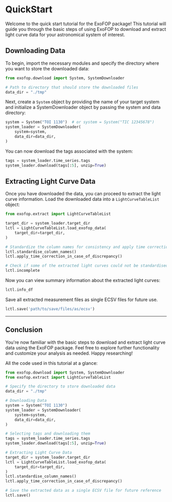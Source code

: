 # QuickStart

Welcome to the quick start tutorial for the ExoFOP package! 
This tutorial will guide you through the basic steps of using ExoFOP to download and extract light curve data for your astronomical system of interest.


## Downloading Data

To begin, import the necessary modules and specify the directory where you want to store the downloaded data:

```python
from exofop.download import System, SystemDownloader

# Path to directory that should store the downloaded files
data_dir = "./tmp"
```

Next, create a `System` object by providing the name of your target system and 
initialize a SystemDownloader object by passing the system and data directory:
```python
system = System("TOI 1130")  # or system = System("TIC 12345678")
system_loader = SystemDownloader(
    system=system,
    data_dir=data_dir,
)
```

You can now download the tags associated with the system:

```python
tags = system_loader.time_series.tags
system_loader.download(tags[:5], unzip=True)
```

## Extracting Light Curve Data

Once you have downloaded the data, you can proceed to extract the light curve information.
Load the downloaded data into a `LightCurveTableList` object:

```python
from exofop.extract import LightCurveTableList

target_dir = system_loader.target_dir
lctl = LightCurveTableList.load_exofop_data(
    target_dir=target_dir,
)

# Standardize the column names for consistency and apply time correction if needed
lctl.standardise_column_names()
lctl.apply_time_correction_in_case_of_discrepancy()

# Check if some of the extracted light curves could not be standardised successfully
lctl.incomplete
```

Now you can view summary information about the extracted light curves:

```python
lctl.info_df
```

Save all extracted measurement files as single ECSV files for future use.

```python
lctl.save('path/to/save/files/as/ecsv')
```

--- 
## Conclusion
You're now familiar with the basic steps to download and extract light curve data using the ExoFOP package. Feel free to explore further functionality and customize your analysis as needed. Happy researching!


All the code used in this tutorial at a glance:

```python
from exofop.download import System, SystemDownloader
from exofop.extract import LightCurveTableList

# Specify the directory to store downloaded data
data_dir = "./tmp"

# Downloading Data
system = System("TOI 1130")
system_loader = SystemDownloader(
    system=system,
    data_dir=data_dir,
)

# Selecting tags and downloading them
tags = system_loader.time_series.tags
system_loader.download(tags[:5], unzip=True)

# Extracting Light Curve Data
target_dir = system_loader.target_dir
lctl = LightCurveTableList.load_exofop_data(
    target_dir=target_dir,
)
lctl.standardise_column_names()
lctl.apply_time_correction_in_case_of_discrepancy()

# Save the extracted data as a single ECSV file for future reference
lctl.save()
```
